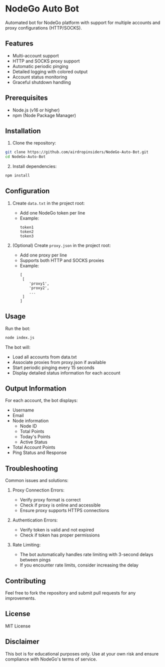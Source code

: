 # NodeGo Auto Bot

Automated bot for NodeGo platform with support for multiple accounts and proxy configurations (HTTP/SOCKS).

## Features

- Multi-account support
- HTTP and SOCKS proxy support
- Automatic periodic pinging
- Detailed logging with colored output
- Account status monitoring
- Graceful shutdown handling

## Prerequisites

- Node.js (v16 or higher)
- npm (Node Package Manager)

## Installation

1. Clone the repository:
```bash
git clone https://github.com/airdropinsiders/NodeGo-Auto-Bot.git
cd NodeGo-Auto-Bot
```

2. Install dependencies:
```bash
npm install
```

## Configuration

1. Create `data.txt` in the project root:
   - Add one NodeGo token per line
   - Example:
     ```
     token1
     token2
     token3
     ```

2. (Optional) Create `proxy.json` in the project root:
   - Add one proxy per line
   - Supports both HTTP and SOCKS proxies
   - Example:
     ```
     [
      [
         'proxy1',
         'proxy2',
         ...
      ]
     ]
     ```

## Usage

Run the bot:
```bash
node index.js
```

The bot will:
- Load all accounts from data.txt
- Associate proxies from proxy.json if available
- Start periodic pinging every 15 seconds
- Display detailed status information for each account

## Output Information

For each account, the bot displays:
- Username
- Email
- Node information
  - Node ID
  - Total Points
  - Today's Points
  - Active Status
- Total Account Points
- Ping Status and Response

## Troubleshooting

Common issues and solutions:

1. Proxy Connection Errors:
   - Verify proxy format is correct
   - Check if proxy is online and accessible
   - Ensure proxy supports HTTPS connections

2. Authentication Errors:
   - Verify token is valid and not expired
   - Check if token has proper permissions

3. Rate Limiting:
   - The bot automatically handles rate limiting with 3-second delays between pings
   - If you encounter rate limits, consider increasing the delay

## Contributing

Feel free to fork the repository and submit pull requests for any improvements.

## License

MIT License

## Disclaimer

This bot is for educational purposes only. Use at your own risk and ensure compliance with NodeGo's terms of service.
